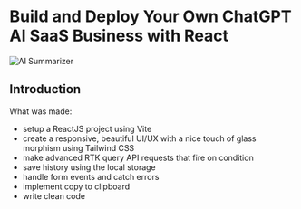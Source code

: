 # Build and Deploy Your Own ChatGPT AI SaaS Business with React
![AI Summarizer](https://content.news.ifood.com.br/uploads/2023/01/capa_aigenerative.jpg)

## Introduction
What was made:
 
- setup a ReactJS project using Vite
- create a responsive, beautiful UI/UX with a nice touch of glass morphism using Tailwind CSS
- make advanced RTK query API requests that fire on condition
- save history using the local storage
- handle form events and catch errors
- implement copy to clipboard
- write clean code



